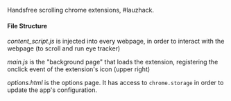 Handsfree scrolling chrome extensions, #lauzhack.

#### File Structure

_content_script.js_ is injected into every webpage, in order to
interact with the webpage (to scroll and run eye tracker)

_main.js_ is the "background page" that loads the extension,
registering the onclick event of the extension's icon (upper right)

_options.html_ is the options page. It has access to
```chrome.storage``` in order to update the app's configuration.
